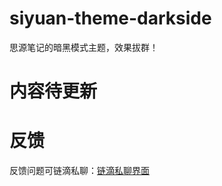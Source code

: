 # siyuan-theme-darkside
思源笔记的暗黑模式主题，效果拔群！

# 内容待更新

# 反馈
反馈问题可链滴私聊：[链滴私聊界面](https://ld246.com/chats/PiChou)
